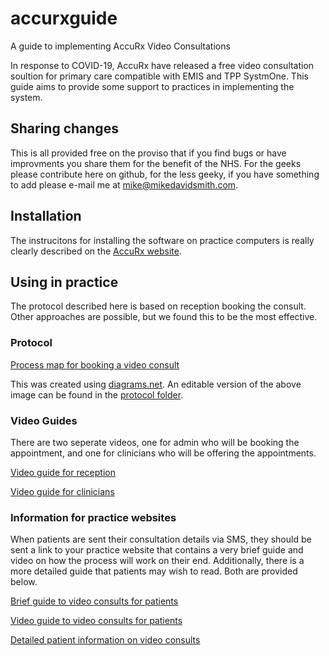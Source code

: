 # accurxguide
A guide to implementing AccuRx Video Consultations

In response to COVID-19, AccuRx have released a free video consultation soultion for primary care compatible with EMIS and TPP SystmOne. This guide aims to provide some support to practices in implementing the system.

## Sharing changes
This is all provided free on the proviso that if you find bugs or have improvments you share them for the benefit of the NHS. For the geeks please contribute here on github, for the less geeky, if you have something to add please e-mail me at mike@mikedavidsmith.com.

## Installation
The instrucitons for installing the software on practice computers is really clearly described on the [AccuRx website](https://www.accurx.com/).

## Using in practice
The protocol described here is based on reception booking the consult. Other approaches are possible, but we found this to be the most effective.

### Protocol
[Process map for booking a video consult](../master/protocol/protocol_v1_image.png)

This was created using [diagrams.net](http://diagrams.net/). An editable version of the above image can be found in the [protocol folder](../master/protocol/).


### Video Guides
There are two seperate videos, one for admin who will be booking the appointment, and one for clinicians who will be offering the appointments.

[Video guide for reception](https://www.loom.com/share/0c88bfaa53504c73ab28946166095dc9)

[Video guide for clinicians](https://www.loom.com/share/77c1cba11a2440e5888aa691c250b0c3)

### Information for practice websites
When patients are sent their consultation details via SMS, they should be sent a link to your practice website that contains a very brief guide and video on how the process will work on their end. Additionally, there is a more detailed guide that patients may wish to read. Both are provided below.

[Brief guide to video consults for patients](../master/briefpatientguide.md)

[Video guide to video consults for patients](https://www.youtube.com/watch?v=Ok17HyQVqHg&feature=youtu.be)

[Detailed patient information on video consults](../master/detailedpatientguide.md)